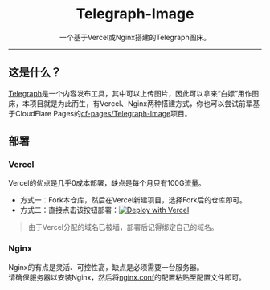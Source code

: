 <h1 align="center">Telegraph-Image</h1>
<p align="center">一个基于Vercel或Nginx搭建的Telegraph图床。</p>
<hr>

## 这是什么？
[Telegraph](https://telegra.ph)是一个内容发布工具，其中可以上传图片，因此可以拿来“白嫖”用作图床，本项目就是为此而生，有Vercel、Nginx两种搭建方式，你也可以尝试前辈基于CloudFlare Pages的[cf-pages/Telegraph-Image](https://github.com/cf-pages/Telegraph-Image)项目。

## 部署
### Vercel
Vercel的优点是几乎0成本部署，缺点是每个月只有100G流量。   
- 方式一：Fork本仓库，然后在Vercel新建项目，选择Fork后的仓库即可。   
- 方式二：直接点击该按钮部署：[![Deploy with Vercel](https://vercel.com/button)](https://vercel.com/new/clone?repository-url=https://github.com/rong6/Telegraph-Image&project-name=Telegraph-Image&repository-name=Telegraph-Image)   
> 由于Vercel分配的域名已被墙，部署后记得绑定自己的域名。   

### Nginx
Nginx的有点是灵活、可控性高，缺点是必须需要一台服务器。   
请确保服务器以安装Nginx，然后将[nginx.conf](https://github.com/rong6/Telegraph-Image/blob/main/nginx.conf)的配置粘贴至配置文件即可。